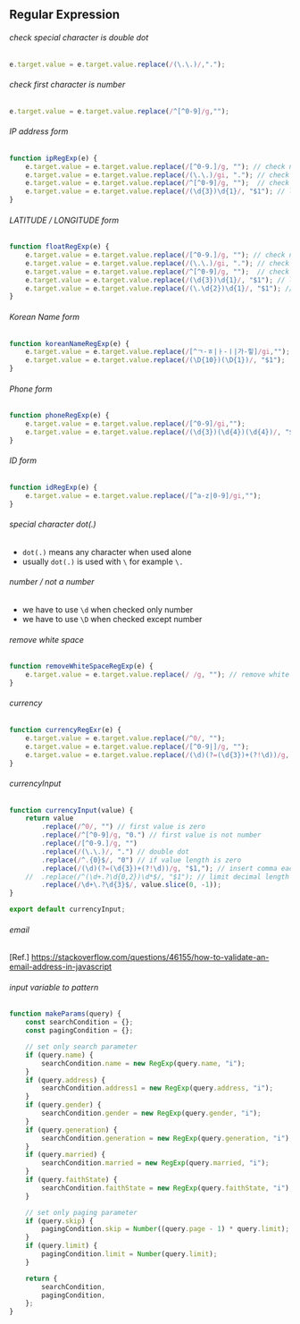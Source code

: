 ## Regular Expression
###### check special character is double dot
```js
e.target.value = e.target.value.replace(/(\.\.)/,".");
```
###### check first character is number
```js
e.target.value = e.target.value.replace(/^[^0-9]/g,"");
```
###### IP address form
```js
function ipRegExp(e) {
	e.target.value = e.target.value.replace(/[^0-9.]/g, ""); // check number and dot
	e.target.value = e.target.value.replace(/(\.\.)/gi, "."); // check double dot
	e.target.value = e.target.value.replace(/^[^0-9]/g, "");  // check first value is number
	e.target.value = e.target.value.replace(/(\d{3})\d{1}/, "$1"); // limit character length 3 before dot
}
```
###### LATITUDE / LONGITUDE form
```js
function floatRegExp(e) {
	e.target.value = e.target.value.replace(/[^0-9.]/g, ""); // check number and dot
	e.target.value = e.target.value.replace(/(\.\.)/gi, "."); // check double dot
	e.target.value = e.target.value.replace(/^[^0-9]/g, "");  // check first value is number
	e.target.value = e.target.value.replace(/(\d{3})\d{1}/, "$1"); // limit character length 3 before dot
	e.target.value = e.target.value.replace(/(\.\d{2})\d{1}/, "$1"); // limit character length 2 after dot
}
```
###### Korean Name form
```js
function koreanNameRegExp(e) {
	e.target.value = e.target.value.replace(/[^ㄱ-ㅎ|ㅏ-ㅣ|가-힣]/gi,"");
	e.target.value = e.target.value.replace(/(\D{10})(\D{1})/, "$1");
}
```
###### Phone form
```js
function phoneRegExp(e) {
	e.target.value = e.target.value.replace(/[^0-9]/gi,"");
	e.target.value = e.target.value.replace(/(\d{3})(\d{4})(\d{4})/, "$1-$2-$3");
}
```
###### ID form
```js
function idRegExp(e) {
	e.target.value = e.target.value.replace(/[^a-z|0-9]/gi,"");
}
```
###### special character dot(.)
- `dot(.)` means any character when used alone
- usually `dot(.)` is used with `\` for example `\.`
  
###### number / not a number
- we have to use `\d` when checked only number
- we have to use `\D` when checked except number
  
###### remove white space
```js
function removeWhiteSpaceRegExp(e) {
	e.target.value = e.target.value.replace(/ /g, ""); // remove white space
}
```
  
###### currency
```js
function currencyRegExr(e) {
	e.target.value = e.target.value.replace(/^0/, "");
	e.target.value = e.target.value.replace(/[^0-9|]/g, "");
	e.target.value = e.target.value.replace(/(\d)(?=(\d{3})+(?!\d))/g, "$1,");
}
```

###### currencyInput
```js
function currencyInput(value) {
	return value
		.replace(/^0/, "") // first value is zero
		.replace(/^[^0-9]/g, "0.") // first value is not number
		.replace(/[^0-9.]/g, "")
		.replace(/(\.\.)/, ".") // double dot
		.replace(/^.{0}$/, "0") // if value length is zero
		.replace(/(\d)(?=(\d{3})+(?!\d))/g, "$1,"); // insert comma each
	//	.replace(/^(\d+.?\d{0,2})\d*$/, "$1"); // limit decimal length 2
		.replace(/\d+\.?\d{3}$/, value.slice(0, -1));
}

export default currencyInput;
```
  
###### email
[Ref.] https://stackoverflow.com/questions/46155/how-to-validate-an-email-address-in-javascript  
  
###### input variable to pattern
```js
function makeParams(query) {
    const searchCondition = {};
    const pagingCondition = {};

    // set only search parameter
    if (query.name) {
        searchCondition.name = new RegExp(query.name, "i");
    }
    if (query.address) {
        searchCondition.address1 = new RegExp(query.address, "i");
    }
    if (query.gender) {
        searchCondition.gender = new RegExp(query.gender, "i");
    }
    if (query.generation) {
        searchCondition.generation = new RegExp(query.generation, "i");
    }
    if (query.married) {
        searchCondition.married = new RegExp(query.married, "i");
    }
    if (query.faithState) {
        searchCondition.faithState = new RegExp(query.faithState, "i");
    }

    // set only paging parameter
    if (query.skip) {
        pagingCondition.skip = Number((query.page - 1) * query.limit);
    }
    if (query.limit) {
        pagingCondition.limit = Number(query.limit);
    }

    return {
        searchCondition,
        pagingCondition,
    };
}
```
  
